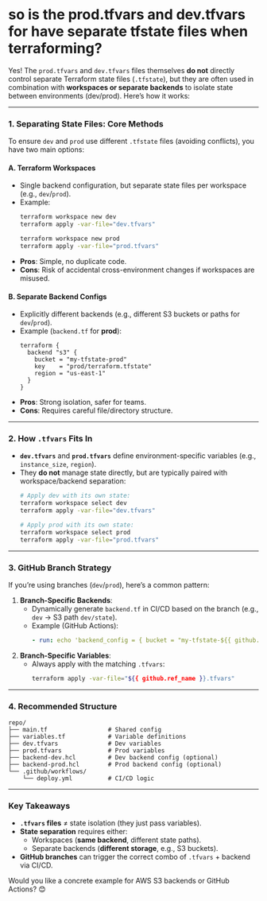# so is the prod.tfvars and dev.tfvars for have separate tfstate files when terraforming?

Yes! The `prod.tfvars` and `dev.tfvars` files themselves **do not** directly control separate Terraform state files (`.tfstate`), but they are often used in combination with **workspaces or separate backends** to isolate state between environments (dev/prod). Here’s how it works:

---

### **1. Separating State Files: Core Methods**
To ensure `dev` and `prod` use different `.tfstate` files (avoiding conflicts), you have two main options:

#### **A. Terraform Workspaces**  
- Single backend configuration, but separate state files per workspace (e.g., `dev`/`prod`).  
- Example:
  ```sh
  terraform workspace new dev
  terraform apply -var-file="dev.tfvars"

  terraform workspace new prod
  terraform apply -var-file="prod.tfvars"
  ```
- **Pros**: Simple, no duplicate code.  
- **Cons**: Risk of accidental cross-environment changes if workspaces are misused.

#### **B. Separate Backend Configs**  
- Explicitly different backends (e.g., different S3 buckets or paths for `dev`/`prod`).  
- Example (`backend.tf` for **prod**):
  ```hcl
  terraform {
    backend "s3" {
      bucket = "my-tfstate-prod"
      key    = "prod/terraform.tfstate"
      region = "us-east-1"
    }
  }
  ```
- **Pros**: Strong isolation, safer for teams.  
- **Cons**: Requires careful file/directory structure.

---

### **2. How `.tfvars` Fits In**
- **`dev.tfvars`** and **`prod.tfvars`** define environment-specific variables (e.g., `instance_size`, `region`).  
- They **do not** manage state directly, but are typically paired with workspace/backend separation:
  ```sh
  # Apply dev with its own state:
  terraform workspace select dev
  terraform apply -var-file="dev.tfvars"

  # Apply prod with its own state:
  terraform workspace select prod
  terraform apply -var-file="prod.tfvars"
  ```

---

### **3. GitHub Branch Strategy**
If you’re using branches (`dev`/`prod`), here’s a common pattern:
1. **Branch-Specific Backends**:  
   - Dynamically generate `backend.tf` in CI/CD based on the branch (e.g., `dev` → S3 path `dev/state`).  
   - Example (GitHub Actions):
     ```yaml
     - run: echo 'backend_config = { bucket = "my-tfstate-${{ github.ref_name }}" }' > backend.auto.tfvars
     ```
2. **Branch-Specific Variables**:  
   - Always apply with the matching `.tfvars`:
     ```sh
     terraform apply -var-file="${{ github.ref_name }}.tfvars"
     ```

---

### **4. Recommended Structure**
```
repo/
├── main.tf                 # Shared config
├── variables.tf            # Variable definitions
├── dev.tfvars              # Dev variables
├── prod.tfvars             # Prod variables
├── backend-dev.hcl         # Dev backend config (optional)
├── backend-prod.hcl        # Prod backend config (optional)
└── .github/workflows/
    └── deploy.yml          # CI/CD logic
```

---

### **Key Takeaways**
- **`.tfvars` files** ≠ state isolation (they just pass variables).  
- **State separation** requires either:  
  - Workspaces (**same backend**, different state paths).  
  - Separate backends (**different storage**, e.g., S3 buckets).  
- **GitHub branches** can trigger the correct combo of `.tfvars` + backend via CI/CD.

Would you like a concrete example for AWS S3 backends or GitHub Actions? 😊